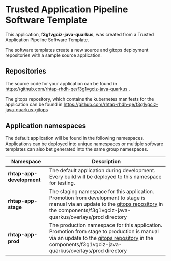 # Trusted Application Pipeline Software Template

This application, **f3g1vgciz-java-quarkus**, was created from a Trusted Application Pipeline Software Template.

The software templates create a new source and gitops deployment repositories with a sample source application. 

## Repositories

The source code for your application can be found in [https://github.com/rhtap-rhdh-qe/f3g1vgciz-java-quarkus ](https://github.com/rhtap-rhdh-qe/f3g1vgciz-java-quarkus ).
 
The gitops repository, which contains the kubernetes manifests for the application can be found in 
[https://github.com/rhtap-rhdh-qe/f3g1vgciz-java-quarkus-gitops ](https://github.com/rhtap-rhdh-qe/f3g1vgciz-java-quarkus-gitops ) 

## Application namespaces 

The default application will be found in the following namespaces. Applications can be deployed into unique namespaces or multiple software templates can also bet generated into the same group namespaces.  

|  Namespace   |  Description   |  
| -------- | -------- |   
| **rhtap-app-development** | The default application during development. Every build will be deployed to this namespace for testing. | 
| **rhtap-app-stage** | The staging namespace for this application. Promotion from development to stage is manual via an update to the [gitops repository](https://github.com/rhtap-rhdh-qe/f3g1vgciz-java-quarkus-gitops ) in the components/f3g1vgciz-java-quarkus/overlays/prod directory |  
| **rhtap-app-prod** | The production namespace for this application. Promotion from stage to production is manual via an update to the [gitops repository](https://github.com/rhtap-rhdh-qe/f3g1vgciz-java-quarkus-gitops ) in the components/f3g1vgciz-java-quarkus/overlays/prod directory | 